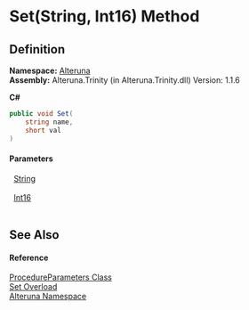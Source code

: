 # Set(String, Int16) Method




## Definition
**Namespace:** <a href="N_Alteruna">Alteruna</a>  
**Assembly:** Alteruna.Trinity (in Alteruna.Trinity.dll) Version: 1.1.6

**C#**
``` C#
public void Set(
	string name,
	short val
)
```



#### Parameters
<dl><dt>  <a href="https://learn.microsoft.com/dotnet/api/system.string" target="_blank" rel="noopener noreferrer">String</a></dt><dd> </dd><dt>  <a href="https://learn.microsoft.com/dotnet/api/system.int16" target="_blank" rel="noopener noreferrer">Int16</a></dt><dd> </dd></dl>

## See Also


#### Reference
<a href="T_Alteruna_ProcedureParameters">ProcedureParameters Class</a>  
<a href="Overload_Alteruna_ProcedureParameters_Set">Set Overload</a>  
<a href="N_Alteruna">Alteruna Namespace</a>  
